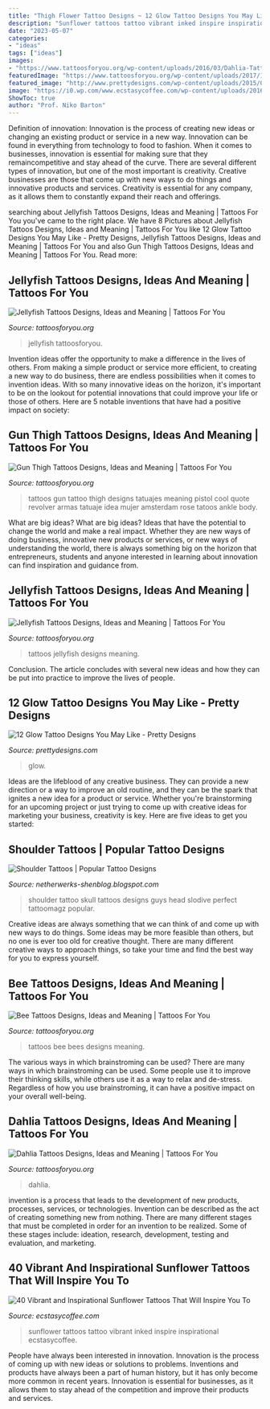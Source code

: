 ```yaml
---
title: "Thigh Flower Tattoo Designs ~ 12 Glow Tattoo Designs You May Like"
description: "Sunflower tattoos tattoo vibrant inked inspire inspirational ecstasycoffee"
date: "2023-05-07"
categories:
- "ideas"
tags: ["ideas"]
images:
- "https://www.tattoosforyou.org/wp-content/uploads/2016/03/Dahlia-Tattoos.jpg"
featuredImage: "https://www.tattoosforyou.org/wp-content/uploads/2017/10/Thigh-Gun-Tattoos.jpg"
featured_image: "http://www.prettydesigns.com/wp-content/uploads/2015/01/Rose-Tattoo1.jpg"
image: "https://i0.wp.com/www.ecstasycoffee.com/wp-content/uploads/2016/09/Sunflower-tattoo-design-3.jpg"
ShowToc: true
author: "Prof. Niko Barton"
---
```



Definition of innovation:
Innovation is the process of creating new ideas or changing an existing product or service in a new way. Innovation can be found in everything from technology to food to fashion. When it comes to businesses, innovation is essential for making sure that they remaincompetitive and stay ahead of the curve. There are several different types of innovation, but one of the most important is creativity. Creative businesses are those that come up with new ways to do things and innovative products and services. Creativity is essential for any company, as it allows them to constantly expand their reach and offerings.

	

		
searching about Jellyfish Tattoos Designs, Ideas and Meaning | Tattoos For You you've came to the right place. We have 8 Pictures about Jellyfish Tattoos Designs, Ideas and Meaning | Tattoos For You like 12 Glow Tattoo Designs You May Like - Pretty Designs, Jellyfish Tattoos Designs, Ideas and Meaning | Tattoos For You and also Gun Thigh Tattoos Designs, Ideas and Meaning | Tattoos For You. Read more:
		
    
## Jellyfish Tattoos Designs, Ideas And Meaning | Tattoos For You

<img loading=lazy src="https://www.tattoosforyou.org/wp-content/uploads/2016/05/Jellyfish-Tattoo-Watercolor.jpg" onerror="this.onerror=null;this.src='https://tse2.mm.bing.net/th?id=OIP.v63IKTpQjYcxdrXOh_a8NgHaLH&amp;pid=15.1';" alt="Jellyfish Tattoos Designs, Ideas and Meaning | Tattoos For You">

_Source: tattoosforyou.org_

>jellyfish tattoosforyou. 

	

Invention ideas offer the opportunity to make a difference in the lives of others. From making a simple product or service more efficient, to creating a new way to do business, there are endless possibilities when it comes to invention ideas. With so many innovative ideas on the horizon, it's important to be on the lookout for potential innovations that could improve your life or those of others. Here are 5 notable inventions that have had a positive impact on society: 
    
## Gun Thigh Tattoos Designs, Ideas And Meaning | Tattoos For You

<img loading=lazy src="https://www.tattoosforyou.org/wp-content/uploads/2017/10/Thigh-Gun-Tattoos.jpg" onerror="this.onerror=null;this.src='https://tse2.mm.bing.net/th?id=OIP.MXYQh-Vrv6oB0oCHxzFnbQHaLH&amp;pid=15.1';" alt="Gun Thigh Tattoos Designs, Ideas and Meaning | Tattoos For You">

_Source: tattoosforyou.org_

>tattoos gun tattoo thigh designs tatuajes meaning pistol cool quote revolver armas tatuaje idea mujer amsterdam rose tatoos ankle body. 

	

What are big ideas?
What are big ideas? Ideas that have the potential to change the world and make a real impact. Whether they are new ways of doing business, innovative new products or services, or new ways of understanding the world, there is always something big on the horizon that entrepreneurs, students and anyone interested in learning about innovation can find inspiration and guidance from.

    
## Jellyfish Tattoos Designs, Ideas And Meaning | Tattoos For You

<img loading=lazy src="https://www.tattoosforyou.org/wp-content/uploads/2016/05/Jellyfish-Tattoos.jpg" onerror="this.onerror=null;this.src='https://tse3.mm.bing.net/th?id=OIP.VSsqr5WGx6BRgpn0f_ub3wHaNH&amp;pid=15.1';" alt="Jellyfish Tattoos Designs, Ideas and Meaning | Tattoos For You">

_Source: tattoosforyou.org_

>tattoos jellyfish designs meaning. 

	

Conclusion.
The article concludes with several new ideas and how they can be put into practice to improve the lives of people.

    
## 12 Glow Tattoo Designs You May Like - Pretty Designs

<img loading=lazy src="http://www.prettydesigns.com/wp-content/uploads/2015/01/Rose-Tattoo1.jpg" onerror="this.onerror=null;this.src='https://tse4.mm.bing.net/th?id=OIP.xc_GDB6EBb5ZpcGAB8YSKwHaJ4&amp;pid=15.1';" alt="12 Glow Tattoo Designs You May Like - Pretty Designs">

_Source: prettydesigns.com_

>glow. 

	

Ideas are the lifeblood of any creative business. They can provide a new direction or a way to improve an old routine, and they can be the spark that ignites a new idea for a product or service. Whether you're brainstorming for an upcoming project or just trying to come up with creative ideas for marketing your business, creativity is key. Here are five ideas to get you started: 
    
## Shoulder Tattoos | Popular Tattoo Designs

<img loading=lazy src="http://2.bp.blogspot.com/-SQw_TdYB3Fo/UQZfoLuaRYI/AAAAAAAAOzQ/FHDRsc93RT4/s1600/Skull-Shoulder-Tattoo-Design.jpg" onerror="this.onerror=null;this.src='https://tse2.mm.bing.net/th?id=OIP.XcUJpX5B28Af2LXnJmN02QHaLH&amp;pid=15.1';" alt="Shoulder Tattoos | Popular Tattoo Designs">

_Source: netherwerks-shenblog.blogspot.com_

>shoulder tattoo skull tattoos designs guys head slodive perfect tattoomagz popular. 

	

Creative ideas are always something that we can think of and come up with new ways to do things. Some ideas may be more feasible than others, but no one is ever too old for creative thought. There are many different creative ways to approach things, so take your time and find the best way for you to express yourself.

    
## Bee Tattoos Designs, Ideas And Meaning | Tattoos For You

<img loading=lazy src="http://www.tattoosforyou.org/wp-content/uploads/2016/05/Bees-Tattoos.jpg" onerror="this.onerror=null;this.src='https://tse2.mm.bing.net/th?id=OIP.bPa_74DE_NIhjO70gp2GagHaKq&amp;pid=15.1';" alt="Bee Tattoos Designs, Ideas and Meaning | Tattoos For You">

_Source: tattoosforyou.org_

>tattoos bee bees designs meaning. 

	

The various ways in which brainstroming can be used?
There are many ways in which brainstroming can be used. Some people use it to improve their thinking skills, while others use it as a way to relax and de-stress. Regardless of how you use brainstroming, it can have a positive impact on your overall well-being.

    
## Dahlia Tattoos Designs, Ideas And Meaning | Tattoos For You

<img loading=lazy src="https://www.tattoosforyou.org/wp-content/uploads/2016/03/Dahlia-Tattoos.jpg" onerror="this.onerror=null;this.src='https://tse1.mm.bing.net/th?id=OIP.9bm_PVuODtEEXZ73K5Ac_wHaJ6&amp;pid=15.1';" alt="Dahlia Tattoos Designs, Ideas and Meaning | Tattoos For You">

_Source: tattoosforyou.org_

>dahlia. 

	

invention is a process that leads to the development of new products, processes, services, or technologies. Invention can be described as the act of creating something new from nothing. There are many different stages that must be completed in order for an invention to be realized. Some of these stages include: ideation, research, development, testing and evaluation, and marketing.

    
## 40 Vibrant And Inspirational Sunflower Tattoos That Will Inspire You To

<img loading=lazy src="https://i0.wp.com/www.ecstasycoffee.com/wp-content/uploads/2016/09/Sunflower-tattoo-design-3.jpg" onerror="this.onerror=null;this.src='https://tse1.mm.bing.net/th?id=OIP.rxA2aG1ws8zyeI5s6aZiQwHaJ4&amp;pid=15.1';" alt="40 Vibrant and Inspirational Sunflower Tattoos That Will Inspire You To">

_Source: ecstasycoffee.com_

>sunflower tattoos tattoo vibrant inked inspire inspirational ecstasycoffee. 

	

People have always been interested in innovation. Innovation is the process of coming up with new ideas or solutions to problems. Inventions and products have always been a part of human history, but it has only become more common in recent years. Innovation is essential for businesses, as it allows them to stay ahead of the competition and improve their products and services.

